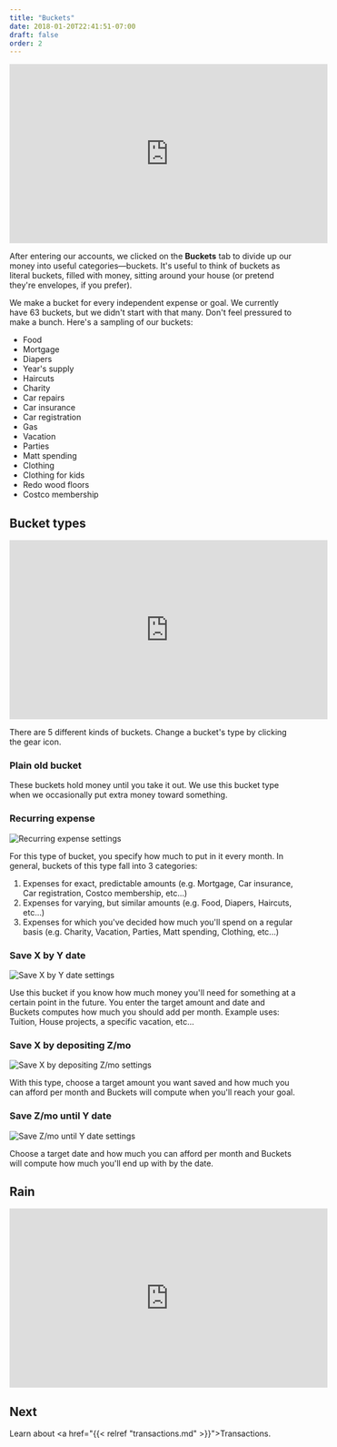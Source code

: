 ```yaml
---
title: "Buckets"
date: 2018-01-20T22:41:51-07:00
draft: false
order: 2
---
```


<iframe width="560" height="315" src="https://www.youtube.com/embed/yYw8WPrJseI?rel=0" frameborder="0" allow="autoplay; encrypted-media" allowfullscreen></iframe>

After entering our accounts, we clicked on the **Buckets** tab to divide up our money into useful categories&mdash;buckets.  It's useful to think of buckets as literal buckets, filled with money, sitting around your house (or pretend they're envelopes, if you prefer).

We make a bucket for every independent expense or goal.  We currently have 63 buckets, but we didn't start with that many.  Don't feel pressured to make a bunch.  Here's a sampling of our buckets:

- Food
- Mortgage
- Diapers
- Year's supply
- Haircuts
- Charity
- Car repairs
- Car insurance
- Car registration
- Gas
- Vacation
- Parties
- Matt spending
- Clothing
- Clothing for kids
- Redo wood floors
- Costco membership



## Bucket types

<iframe width="560" height="315" src="https://www.youtube.com/embed/nRKWODed11I?rel=0" frameborder="0" allow="autoplay; encrypted-media" allowfullscreen></iframe>

There are 5 different kinds of buckets.  Change a bucket's type by clicking the gear icon.


### Plain old bucket

These buckets hold money until you take it out.  We use this bucket type when we occasionally put extra money toward something.

### Recurring expense

![Recurring expense settings](../buckets_img/type_recurring.png)

For this type of bucket, you specify how much to put in it every month.  In general, buckets of this type fall into 3 categories:

1. Expenses for exact, predictable amounts (e.g. Mortgage, Car insurance, Car registration, Costco membership, etc...)
2. Expenses for varying, but similar amounts (e.g. Food, Diapers, Haircuts, etc...)
3. Expenses for which you've decided how much you'll spend on a regular basis (e.g. Charity, Vacation, Parties, Matt spending, Clothing, etc...)

### Save X by Y date

![Save X by Y date settings](../buckets_img/type_xbyy.png)

Use this bucket if you know how much money you'll need for something at a certain point in the future.  You enter the target amount and date and Buckets computes how much you should add per month.  Example uses: Tuition, House projects, a specific vacation, etc...

### Save X by depositing Z/mo

![Save X by depositing Z/mo settings](../buckets_img/type_xforz.png)

With this type, choose a target amount you want saved and how much you can afford per month and Buckets will compute when you'll reach your goal.

### Save Z/mo until Y date

![Save Z/mo until Y date settings](../buckets_img/type_zuntily.png)

Choose a target date and how much you can afford per month and Buckets will compute how much you'll end up with by the date.


## Rain

<iframe width="560" height="315" src="https://www.youtube.com/embed/fZR6Hw6yoEI?rel=0" frameborder="0" allow="autoplay; encrypted-media" allowfullscreen></iframe>

<!-- 
XXX Groups
XXX Bucket Types
XXX Colors
XXX Reordering
XXX Detail page
XXX Putting money in/out
XXX Transfers
 -->

## Next

Learn about <a href="{{< relref "transactions.md" >}}">Transactions.</a>
